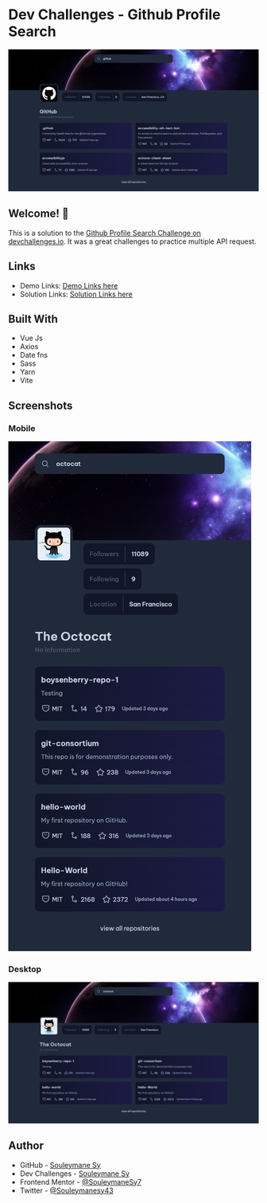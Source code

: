 # Dev Challenges - Github Profile Search

![Github Profile Search Preview](./preview/Preview.png)

## Welcome! 👋

This is a solution to the [Github Profile Search Challenge on devchallenges.io](https://devchallenges.io/challenge/42). It was a great challenges to practice multiple API request.

## Links

- Demo Links: [Demo Links here](https://dev-challenges-github-profile-search.vercel.app/)
- Solution Links: [Solution Links here](https://devchallenges.io/solution/2305)

## Built With

- Vue Js
- Axios
- Date fns
- Sass
- Yarn
- Vite

## Screenshots

### Mobile

![Mobile Screenshot](./preview/Mobile.png)

### Desktop

![Desktop Screenshot](./preview/Desktop.png)

## Author

- GitHub - [Souleymane Sy](https://github.com/SouleymaneSy7)
- Dev Challenges - [Souleymane Sy](https://devchallenges.io/profile/534cd213-3165-4c16-bdcf-058e1f468da0)
- Frontend Mentor - [@SouleymaneSy7](https://www.frontendmentor.io/profile/SouleymaneSy7)
- Twitter - [@Souleymanesy43](https://twitter.com/Souleymanesy43)
